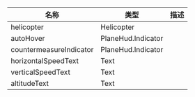 | 名称 | 类型 | 描述 |
| ----------- | ----------- | ----------- |
| helicopter | Helicopter |  |
| autoHover | PlaneHud.Indicator |  |
| countermeasureIndicator | PlaneHud.Indicator |  |
| horizontalSpeedText | Text |  |
| verticalSpeedText | Text |  |
| altitudeText | Text |  |
